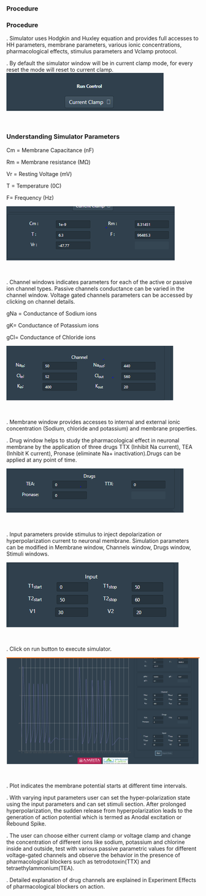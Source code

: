 ### Procedure

### Procedure

. Simulator uses Hodgkin and Huxley equation and provides full accesses to HH parameters, membrane parameters, various ionic concentrations, pharmacological effects, stimulus parameters and Vclamp protocol.

. By default the simulator window will be in current clamp mode, for every reset the mode will reset to current clamp.
<img src="images/app1.png" title="" />

 &nbsp;

### Understanding Simulator Parameters

Cm  = Membrane Capacitance (nF)

Rm  = Membrane resistance (MΩ)

Vr  = Resting Voltage (mV)

T = Temperature (0C)	

F= Frequency (Hz)

<img src="images/ap2.png" title="" />

 &nbsp;

. Channel windows indicates parameters for each of the active or passive ion channel types. Passive channels conductance can be varied in the channel window. Voltage gated channels parameters can be accessed by clicking on channel details.

gNa = Conductance of Sodium ions

gK= Conductance of Potassium ions

gCl= Conductance of Chloride ions


<img src="images/ap3.png" title="" />

 &nbsp;

. Membrane window provides accesses to internal and external ionic concentration (Sodium, chloride and potassium) and membrane properties.

. Drug window helps to study the pharmacological effect in neuronal membrane by the application of three drugs TTX (Inhibit Na current), TEA (Inhibit K current), Pronase (eliminate Na+ inactivation).Drugs can be applied at any point of time. 



<img src="images/ap4.png" title="" />

 &nbsp;

. Input parameters provide stimulus to inject depolarization or hyperpolarization current to neuronal membrane. Simulation parameters can be modified in Membrane window, Channels window, Drugs window, Stimuli windows. 


<img src="images/ap5.png" title="" />

 &nbsp;

. Click on run  button to execute simulator. 



<img src="images/ap6.png" title="" />

 &nbsp;

. Plot indicates the membrane potential starts at different time intervals. 

. With varying input parameters user can  set the hyper-polarization state using the input parameters and can set stimuli section. After prolonged hyperpolarization, the sudden release from hyperpolarization leads to the generation of action potential which is termed as Anodal excitation or Rebound Spike. 

. The user can choose either current clamp or voltage clamp and  change the concentration of different ions like sodium, potassium and chlorine inside and outside, test with various passive parametric values for different voltage-gated channels and observe the behavior in the presence of pharmacological blockers such as tetrodotoxin(TTX) and tetraethylammonium(TEA). 

. Detailed explanation of drug channels are explained in  Experiment Effects of pharmacological blockers on action.
